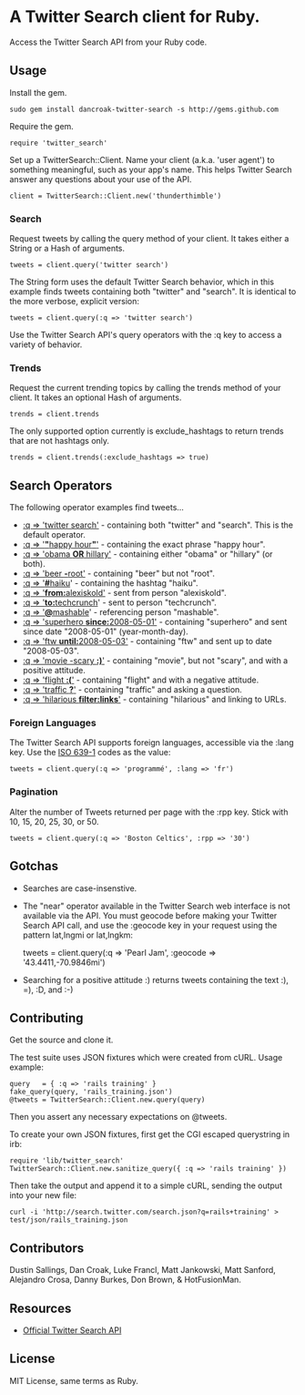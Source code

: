 # A Twitter Search client for Ruby.

Access the Twitter Search API from your Ruby code.

## Usage

Install the gem.

    sudo gem install dancroak-twitter-search -s http://gems.github.com

Require the gem.

    require 'twitter_search'

Set up a TwitterSearch::Client. Name your client (a.k.a. 'user agent') to something meaningful, such as your app's name. This helps Twitter Search answer any questions about your use of the API.

    client = TwitterSearch::Client.new('thunderthimble')

### Search

Request tweets by calling the query method of your client. It takes either a String or a Hash of arguments.

    tweets = client.query('twitter search')

The String form uses the default Twitter Search behavior, which in this example finds tweets containing both "twitter" and "search". It is identical to the more verbose, explicit version:

    tweets = client.query(:q => 'twitter search')

Use the Twitter Search API's query operators with the :q key to access a variety of behavior.

### Trends

Request the current trending topics by calling the trends method of your client. It takes an optional Hash of arguments.

    trends = client.trends

The only supported option currently is exclude_hashtags to return trends that are not hashtags only.

    trends = client.trends(:exclude_hashtags => true)

## Search Operators

The following operator examples find tweets...

* <a href="http://search.twitter.com/search?q=twitter+search">:q => 'twitter search'</a> - containing both "twitter" and "search". This is the default operator. 
* <a href="http://search.twitter.com/search?q=%22happy+hour%22">:q => '<b>"</b>happy hour<b>"</b>'</a> - containing the exact phrase "happy hour".
* <a href="http://search.twitter.com/search?q=obama+OR+hillary">:q => 'obama <b>OR</b> hillary'</a> - containing either "obama" or "hillary" (or both).
* <a href="http://search.twitter.com/search?q=beer+-root">:q => 'beer <b>-</b>root'</a> - containing "beer" but not "root".
* <a href="http://search.twitter.com/search?q=%23haiku">:q => '<b>#</b>haiku</a>' - containing the hashtag "haiku".
* <a href="http://search.twitter.com/search?q=from%3Aalexiskold">:q => '<b>from:</b>alexiskold'</a> - sent from person "alexiskold".
* <a href="http://search.twitter.com/search?q=to%3Atechcrunch">:q => '<b>to:</b>techcrunch</a>' - sent to person "techcrunch".
* <a href="http://search.twitter.com/search?q=%40mashable">:q => '<b>@</b>mashable</a>' - referencing person "mashable".
* <a href="http://search.twitter.com/search?q=superhero+since%3A2008-05-01">:q => 'superhero <b>since:</b>2008-05-01'</a> - containing "superhero" and sent since date "2008-05-01" (year-month-day).
* <a href="http://search.twitter.com/search?q=ftw+until%3A2008-05-03">:q => 'ftw <b>until:</b>2008-05-03'</a> - containing "ftw" and sent up to date "2008-05-03".
* <a href="http://search.twitter.com/search?q=movie+-scary+%3A%29">:q => 'movie -scary <b>:)</b>'</a> - containing "movie", but not "scary", and with a positive attitude.
* <a href="http://search.twitter.com/search?q=flight+%3A%28">:q => 'flight <b>:(</b>'</a> - containing "flight" and with a negative attitude.
* <a href="http://search.twitter.com/search?q=traffic+%3F">:q => 'traffic <b>?</b>'</a> - containing "traffic" and asking a question.
* <a href="http://search.twitter.com/search?q=hilarious+filter%3Alinks">:q => 'hilarious <b>filter:links</b>'</a> - containing "hilarious" and linking to URLs.

### Foreign Languages

The Twitter Search API supports foreign languages, accessible via the :lang key. Use the [ISO 639-1](http://en.wikipedia.org/wiki/ISO_639-1) codes as the value:

    tweets = client.query(:q => 'programmé', :lang => 'fr')

### Pagination

Alter the number of Tweets returned per page with the :rpp key. Stick with 10, 15, 20, 25, 30, or 50.

    tweets = client.query(:q => 'Boston Celtics', :rpp => '30')

## Gotchas

* Searches are case-insenstive.
* The "near" operator available in the Twitter Search web interface is not available via the API. You must geocode before making your Twitter Search API call, and use the :geocode key in your request using the pattern lat,lngmi or lat,lngkm:

    tweets = client.query(:q => 'Pearl Jam', :geocode => '43.4411,-70.9846mi')

* Searching for a positive attitude :) returns tweets containing the text :), =), :D, and :-)

## Contributing

Get the source and clone it.

The test suite uses JSON fixtures which were created from cURL. Usage example:

    query   = { :q => 'rails training' }
    fake_query(query, 'rails_training.json')
    @tweets = TwitterSearch::Client.new.query(query)

Then you assert any necessary expectations on @tweets.

To create your own JSON fixtures, first get the CGI escaped querystring in irb:

    require 'lib/twitter_search'
    TwitterSearch::Client.new.sanitize_query({ :q => 'rails training' })

Then take the output and append it to a simple cURL, sending the output into your new file:

    curl -i 'http://search.twitter.com/search.json?q=rails+training' > test/json/rails_training.json

## Contributors

Dustin Sallings, Dan Croak, Luke Francl, Matt Jankowski, Matt Sanford, Alejandro Crosa, Danny Burkes, Don Brown, & HotFusionMan.

## Resources

* [Official Twitter Search API](http://apiwiki.twitter.com/Twitter-API-Documentation)

## License

MIT License, same terms as Ruby.
